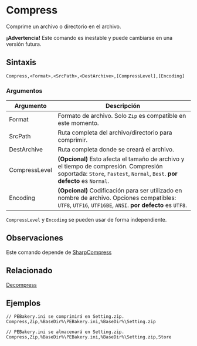 # Compress

Comprime un archivo o directorio en el archivo.

**¡Advertencia!** Este comando es inestable y puede cambiarse en una versión futura.

## Sintaxis

```pebakery
Compress,<Format>,<SrcPath>,<DestArchive>,[CompressLevel],[Encoding]
```

### Argumentos

| Argumento | Descripción |
| --- | --- |
| Format | Formato de archivo. Solo `Zip` es compatible en este momento. |
| SrcPath | Ruta completa del archivo/directorio para comprimir. |
| DestArchive | Ruta completa donde se creará el archivo. |
| CompressLevel | **(Opcional)** Esto afecta el tamaño de archivo y el tiempo de compresión. Compresión soportada: `Store`, `Fastest`, `Normal`, `Best`. **por defecto** es `Normal`. |
| Encoding | **(Opcional)** Codificación para ser utilizado en nombre de archivo. Opciones compatibles: `UTF8`, `UTF16`, `UTF16BE`, `ANSI`. **por defecto** es `UTF8`. |

`CompressLevel` y `Encoding` se pueden usar de forma independiente.

## Observaciones

Este comando depende de [SharpCompress](https://github.com/adamhathcock/sharpcompress)

## Relacionado

[Decompress](./Decompress.md)

## Ejemplos

```pebakery
// PEBakery.ini se comprimirá en Setting.zip.
Compress,Zip,%BaseDir%\PEBakery.ini,%BaseDir%\Setting.zip
```

```pebakery
// PEBakery.ini se almacenará en Setting.zip.
Compress,Zip,%BaseDir%\PEBakery.ini,%BaseDir%\Setting.zip,Store
```
